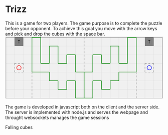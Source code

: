 Trizz
=====
This is a game for two players.
The game purpose is to complete the puzzle before your opponent. To achieve this goal you move with the arrow keys and pick and drop the cubes with the space bar.
![Alt text](/screenshots/screenshot1.jpg "Playing Trizz")

The game is developed in javascript both on the client and the server side. The server is implemented with node.js and serves the webpage and throught websockets manages the game sessions

Falling cubes
